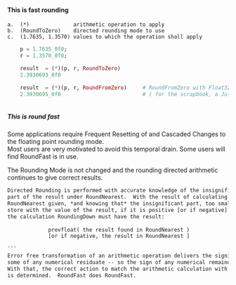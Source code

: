 
#### This is fast rounding

    a.	(*) 			 arithmetic operation to apply
    b.	(RoundToZero)	 directed rounding mode to use
    c.	(1.7635, 1.3570) values to which the operation shall apply 
    
```julia
    p = 1.7635_0f0;
    r = 1.3570_0f0;

    result  = (*)(p, r, RoundToZero) 
    2.3930693_0f0

    result  = (*)(p, r, RoundFromZero)     # RoundFromZero with Float32, Float64
    2.3930695_0f0                          # ( for the scrapbook, a Julia first )
    
```

##### This is round fast
Some applications require Frequent Resetting of and Cascaded Changes to the floating point rounding mode.  
Most users are very motivated to avoid this temporal drain.  Some users will find RoundFast is in use.

The Rounding Mode is not changed and the rounding directed arithmetic continues to give correct results.
````latex
Directed Rounding is performed with accurate knowledge of the insignificant
part of the result under RoundNearest.  With the result of calculating under
RoundNearest given, *and knowing that* the insignificant part, too small to
store with the value of the result, if it is positive [or if negative]:
the calculation RoundingDown must have the result:
 
             prevfloat( the result found in RoundNearest )   
             [or if negative, the result in RoundNearest ]
 
```
Error free transformation of an arithmetic operation delivers the significant result with
some of any numerical residuate -- so the sign of any numerical remainder becomes known.
With that, the correct action to match the arithmetic calculation with directed rounding 
is determined.  RoundFast does RoundFast.


            
 
